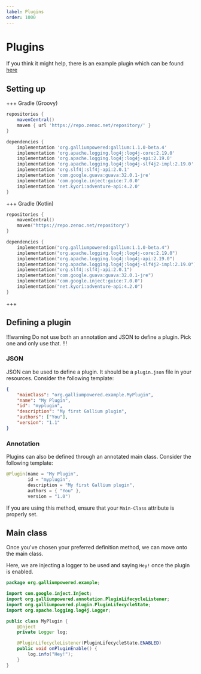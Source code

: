 ```yaml
---
label: Plugins
order: 1000
---
```


# Plugins
If you think it might help, there is an example plugin which can be found [here](https://github.com/GalliumPowered/ExamplePluginJava)
## Setting up
+++ Gradle (Groovy)
```groovy
repositories {
    mavenCentral()
    maven { url 'https://repo.zenoc.net/repository/' }
}

dependencies {
    implementation 'org.galliumpowered:gallium:1.1.0-beta.4'
    implementation 'org.apache.logging.log4j:log4j-core:2.19.0'
    implementation 'org.apache.logging.log4j:log4j-api:2.19.0'
    implementation 'org.apache.logging.log4j:log4j-slf4j2-impl:2.19.0'
    implementation 'org.slf4j:slf4j-api:2.0.1'
    implementation 'com.google.guava:guava:32.0.1-jre'
    implementation 'com.google.inject:guice:7.0.0'
    implementation 'net.kyori:adventure-api:4.2.0'
} 
```
+++ Gradle (Kotlin)
```kts
repositories {
    mavenCentral()
    maven("https://repo.zenoc.net/repository")
}

dependencies {
    implementation("org.galliumpowered:gallium:1.1.0-beta.4")
    implementation("org.apache.logging.log4j:log4j-core:2.19.0")
    implementation("org.apache.logging.log4j:log4j-api:2.19.0")
    implementation("org.apache.logging.log4j:log4j-slf4j2-impl:2.19.0")
    implementation("org.slf4j:slf4j-api:2.0.1")
    implementation("com.google.guava:guava:32.0.1-jre")
    implementation("com.google.inject:guice:7.0.0")
    implementation("net.kyori:adventure-api:4.2.0")
}
```
+++

## Defining a plugin
!!!warning
Do not use both an annotation and JSON to define a plugin. Pick one and only use that.
!!!
### JSON
JSON can be used to define a plugin. It should be a `plugin.json` file in your resources. Consider the following template:
```json
{
    "mainClass": "org.galliumpowered.example.MyPlugin",
    "name": "My Plugin",
    "id": "myplugin",
    "description": "My first Gallium plugin",
    "authors": ["You"],
    "version": "1.1"
}
```
### Annotation
Plugins can also be defined through an annotated main class. Consider the following template:
```java
@Plugin(name = "My Plugin",
        id = "myplugin",
        description = "My first Gallium plugin",
        authors = { "You" },
        version = "1.0")
```
If you are using this method, ensure that your `Main-Class` attribute is properly set.

## Main class
Once you've chosen your preferred definition method, we can move onto the main class.

Here, we are injecting a logger to be used and saying `Hey!` once the plugin is enabled.
```java
package org.galliumpowered.example;

import com.google.inject.Inject;
import org.galliumpowered.annotation.PluginLifecycleListener;
import org.galliumpowered.plugin.PluginLifecycleState;
import org.apache.logging.log4j.Logger;

public class MyPlugin {
    @Inject
    private Logger log;

    @PluginLifecycleListener(PluginLifecycleState.ENABLED)
    public void onPluginEnable() {
        log.info("Hey!");	
    }
}
```
